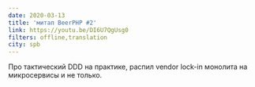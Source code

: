 ```yaml
---
date: 2020-03-13
title: 'митап BeerPHP #2'
link: https://youtu.be/DI6U7QgUsg0
filters: offline,translation
city: spb
---
```


Про тактический DDD на практике, распил vendor lock-in монолита на микросервисы и не только.
